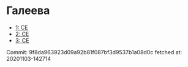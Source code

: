 # Галеева
- [1: CE](1.md)
- [2: CE](2.md)
- [3: CE](3.md)

Commit: 9f8da963923d09a92b81f087bf3d9537b1a08d0c
 fetched at: 20201103-142714
